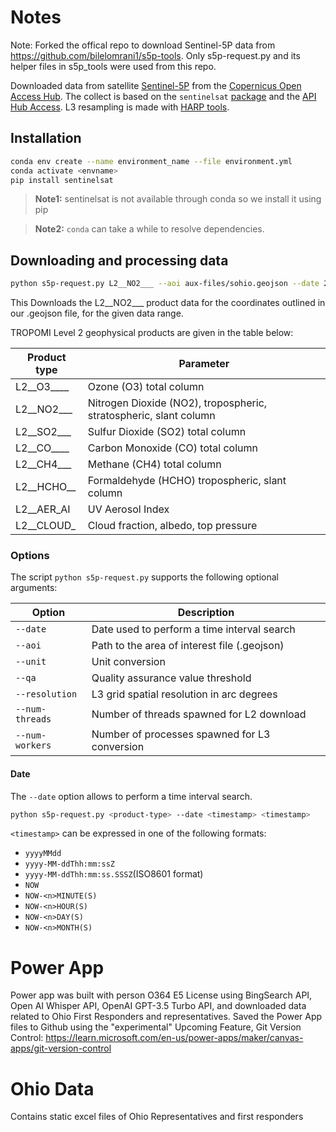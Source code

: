 
# Notes
Note: Forked the offical repo to download Sentinel-5P data from https://github.com/bilelomrani1/s5p-tools. Only s5p-request.py and its helper files in s5p_tools were used from this repo. 

Downloaded data from satellite [Sentinel-5P](https://www.esa.int/Applications/Observing_the_Earth/Copernicus/Sentinel-5P) from the [Copernicus Open Access Hub](https://scihub.copernicus.eu). The collect is based on the `sentinelsat` [package](https://github.com/sentinelsat/sentinelsat) and the [API Hub Access](https://scihub.copernicus.eu/twiki/do/view/SciHubWebPortal/APIHubDescription). L3 resampling is made with [HARP tools](https://cdn.rawgit.com/stcorp/harp/master/doc/html/harpconvert.html).


## Installation
```bash
conda env create --name environment_name --file environment.yml
conda activate <envname>
pip install sentinelsat
```
> **Note1:** sentinelsat is not available through conda so we install it using pip

> **Note2:** `conda` can take a while to resolve dependencies.

## Downloading and processing data
```bash
python s5p-request.py L2__NO2___ --aoi aux-files/sohio.geojson --date 20230201 20230207
```
This Downloads the L2__NO2___ product data for the coordinates outlined in our .geojson file, for the given data range. 

TROPOMI Level 2 geophysical products are given in the table below:

| Product type | Parameter                                                         |
| ------------ | ----------------------------------------------------------------- |
| L2__O3____   | Ozone (O3) total column                                           |
| L2__NO2___   | Nitrogen Dioxide (NO2), tropospheric, stratospheric, slant column |
| L2__SO2___   | Sulfur Dioxide (SO2) total column                                 |
| L2__CO____   | Carbon Monoxide (CO) total column                                 |
| L2__CH4___   | Methane (CH4) total column                                        |
| L2__HCHO__   | Formaldehyde (HCHO) tropospheric, slant column                    |
| L2__AER_AI   | UV Aerosol Index                                                  |
| L2__CLOUD_   | Cloud fraction, albedo, top pressure                              |

### Options
The script `python s5p-request.py` supports the following optional arguments:


| Option          | Description                                   |
| --------------- | --------------------------------------------- |
| `--date`        | Date used to perform a time interval search   |
| `--aoi`         | Path to the area of interest file (.geojson)  |
| `--unit`        | Unit conversion                               |
| `--qa`          | Quality assurance value threshold             |
| `--resolution`  | L3 grid spatial resolution in arc degrees     |
| `--num-threads` | Number of threads spawned for L2 download     |
| `--num-workers` | Number of processes spawned for L3 conversion |

#### Date
The `--date` option allows to perform a time interval search.

```bash
python s5p-request.py <product-type> --date <timestamp> <timestamp>
```
`<timestamp>` can be expressed in one of the following formats:
  - `yyyyMMdd`
  - `yyyy-MM-ddThh:mm:ssZ`
  - `yyyy-MM-ddThh:mm:ss.SSSZ`(ISO8601 format)
  - `NOW`
  - `NOW-<n>MINUTE(S)`
  - `NOW-<n>HOUR(S)`
  - `NOW-<n>DAY(S)`
  - `NOW-<n>MONTH(S)`


# Power App
Power app was built with person O364 E5 License using BingSearch API, Open AI Whisper API, OpenAI GPT-3.5 Turbo API, and downloaded data related to Ohio First Responders and representatives. Saved the Power App files to Github using the "experimental" Upcoming Feature, Git Version Control: https://learn.microsoft.com/en-us/power-apps/maker/canvas-apps/git-version-control

# Ohio Data
Contains static excel files of Ohio Representatives and first responders